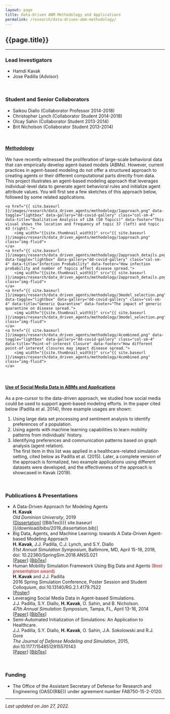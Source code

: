 ```yaml
---
layout: page
title: Data-Driven ABM Methodology and Applications
permalink: /research/data-driven-abm-methodology/
---
```


## {{page.title}}

<hr/>

### Lead Investigators
- Hamdi Kavak
- Jose Padilla (Advisor)

<br/>

### Student and Senior Collaborators
- Saikou Diallo (Collaborator Professor 2014-2018)
- Christopher Lynch (Collaborator Student 2014-2018)
- Olcay Sahin (Collaborator Student 2013-2014)
- Brit Nicholson (Collaborator Student 2013-2014)

<br/>

#### <u>Methodology</u>
We have recently witnessed the proliferation of large-scale behavioral data that can empirically develop agent-based models (ABMs). However,  current practices in agent-based modeling do not offer a structured approach to creating agents or their different computational parts directly from data. This project illustrates an agent-based modeling approach that leverages individual-level data to generate agent behavioral rules and initialize agent attribute values. You will first see a few sketches of this approach below, followed by some related applications.


<div id="dd-gallery">
        
    <a href="{{ site.baseurl }}/images/research/data_driven_agents/methodology/1approach.png" data-toggle="lightbox" data-gallery="dd-covid-gallery" class="col-sm-4" data-title="Qualitative Analysis of LDA (50 Topics)" data-footer="This visual shows the location and frequency of topic 37 (left) and topic 43 (right).">
        <img width="{{site.thumbnail_width}}" src="{{ site.baseurl }}/images/research/data_driven_agents/methodology/1approach.png" class="img-fluid">
    </a>
    <a href="{{ site.baseurl }}/images/research/data_driven_agents/methodology/2approach_details.png" data-toggle="lightbox" data-gallery="dd-covid-gallery" class="col-sm-4" data-title="Infection Probability" data-footer="How infection probability and number of topics affect disease spread.">
        <img width="{{site.thumbnail_width}}" src="{{ site.baseurl }}/images/research/data_driven_agents/methodology/2approach_details.png" class="img-fluid">
    </a>
    <a href="{{ site.baseurl }}/images/research/data_driven_agents/methodology/3model_selection.png" data-toggle="lightbox" data-gallery="dd-covid-gallery" class="col-sm-4" data-title="Generic Quarantine" data-footer="The impact of generic quarantine on disease spread.">
        <img width="{{site.thumbnail_width}}" src="{{ site.baseurl }}/images/research/data_driven_agents/methodology/3model_selection.png" class="img-fluid">
    </a>
    <a href="{{ site.baseurl }}/images/research/data_driven_agents/methodology/4combined.png" data-toggle="lightbox" data-gallery="dd-covid-gallery" class="col-sm-4" data-title="Point-of-interest Closure" data-footer="How different point-of-interest closures may impact disease spread.">
        <img width="{{site.thumbnail_width}}" src="{{ site.baseurl }}/images/research/data_driven_agents/methodology/4combined.png" class="img-fluid">
    </a>
</div>
<br/>

#### <u>Use of Social Media Data in ABMs and Applications</u>
As a pre-cursor to the data-driven approach, we studied how social media could be used to support agent-based modeling efforts. In the paper cited below (Padilla et al. 2014), three example usages are shown:
1. Using large data set processing and sentiment analysis to identify preferences of a population.
2. Using agents with machine learning capabilities to learn mobility patterns from individuals' history.
3. Identifying preferences and communication patterns based on graph analysis (agent relation).  
The first item in this list was applied in a healthcare-related simulation setting, cited below as Padilla et al. (2015). 
Later, a complete version of the approach is formalized, two example applications using different datasets were developed, and the effectiveness of the approach is showcased in Kavak (2019).

<br/>

### Publications & Presentations

- A Data-Driven Approach for Modeling Agents  
  <strong>H. Kavak</strong>   
  <em>Old Dominion University</em>, 2019  
  [[Dissertation](https://digitalcommons.odu.edu/cgi/viewcontent.cgi?article=1047&context=msve_etds)]
  [[BibTex]({{ site.baseurl }}/download/bibs/2019_dissertation.bib)]
- Big Data, Agents, and Machine Learning: towards A Data-Driven Agent-based Modeling Approach  
  <strong>H. Kavak</strong>, J.J. Padilla, C.J. Lynch, and S.Y. Diallo  
  <em>51st Annual Simulation Symposium</em>, Baltimore, MD, April 15-18, 2018, doi: 10.22360/SpringSim.2018.ANSS.021  
  [<a title="RG Archive" href="https://www.researchgate.net/publication/324941067_Big_Data_Agents_and_Machine_Learning_Towards_a_Data-Driven_Agent-Based_Modeling_Approach">Paper</a>]
  [<a title="BibTeX" href="{{ site.baseurl }}/download/bibs/2018_data_driven.bib">BibTex</a>]
- Human Mobility Simulation Framework Using Big Data and Agents <span style="color: red;">(Best presentation award)</span>  
  <strong>H. Kavak</strong> and J.J. Padilla   
  2016 Spring Simulation Conference, Poster Session and Student Colloquium,  doi:10.13140/RG.2.1.4179.7522  
  [<a title="RG Archive" href="https://www.researchgate.net/publication/299889096_Human_Mobility_Simulation_Framework_Using_Big_Data_and_Agents">Poster</a>]
- Leveraging Social Media Data in Agent-based Simulations.  
  J.J. Padilla, S.Y. Diallo, <strong>H. Kavak</strong>, O. Sahin, and B. Nicholson.  
  <em>47th Annual Simulation Symposium</em>, Tampa, FL, April 13-16, 2014  
  [<a title="RG Archive" href="https://www.researchgate.net/publication/269411592_Leveraging_Social_Media_Data_in_Agent-based_Simulations">Paper</a>]
  [<a title="BibTeX" href="{{ site.baseurl }}/download/bibs/2014_social_media.bib">BibTex</a>]
- Semi-Automated Initialization of Simulations: An Application to Healthcare.  
  J.J. Padilla, S.Y. Diallo, <strong>H. Kavak</strong>, O. Sahin,  J.A. Sokolowski and R.J. Gore  
  <em>The Journal of Defense Modeling and Simulation</em>, 2015,  doi:10.1177/1548512915570143   
  [<a title="RG Archive" href="https://www.researchgate.net/publication/272914554_Semi-automated_initialization_of_simulations_an_application_to_healthcare">Paper</a>]
  [<a title="BibTeX" href="{{ site.baseurl }}/download/bibs/2015_j_initialization.bib">BibTex</a>]

<br/>

### Funding
- The Office of the Assistant Secretary of Defense for Research and Engineering (OASD(R&E)) under agreement number
  FAB750-15-2-0120.
<hr/>

*Last updated on Jan 27, 2022.*


<script>
	  lightGallery(document.getElementById('dd-gallery'), {
	    thumbnail:true,
	    animateThumb: true,
	    showThumbByDefault: true
	}); 
	</script>